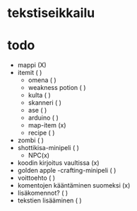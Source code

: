 # tekstiseikkailu
# todo
- mappi (X)
- itemit ( )
  - omena ( )
  - weakness potion ( )
  - kulta ( )
  - skanneri ( )
  - ase ( )
  - arduino ( )
  - map-item (x)
  - recipe ( )
- zombi ( )
- shottikisa-minipeli ( )
  - NPC(x)
- koodin kirjoitus vaultissa (x)
- golden apple -crafting-minipeli ( )
- voittoehto ( )
- komentojen kääntäminen suomeksi (x)
- lisäkomennot? ( )
- tekstien lisääminen ( )